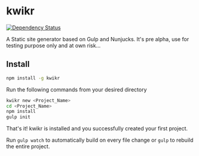 
# kwikr
[![Dependency Status](https://david-dm.org/yomena/kwikr.svg)](https://david-dm.org/yomena/kwikr)

A Static site generator based on Gulp and Nunjucks.
It's pre alpha, use for testing purpose only and at own risk...

## Install

```bash
npm install -g kwikr
```

Run the following commands from your desired directory

```bash
kwikr new <Project_Name>
cd <Project_Name>
npm install
gulp init
```

That's it! kwikr is installed and you successfully created your first project.

Run ```gulp watch``` to automatically build on every file change or ```gulp``` to rebuild the entire project.
